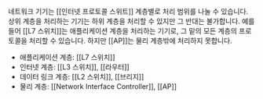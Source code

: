 네트워크 기기는 [[인터넷 프로토콜 스위트]] 계층별로 처리 범위를 나눌 수 있습니다. 상위 계층을 처리하는 기기는 하위 계층을 처리할 수 있지만 그 반대는 불가합니다. 예를 들어 [[L7 스위치]]는 애플리케이션 계층을 처리하는 기기로, 그 밑의 모든 계층의 프로토콜을 처리할 수 있습니다. 하지만 [[AP]]는 물리 계층밖에 처리하지 못합니다.
- 애플리케이션 계층: [[L7 스위치]]
- 인터넷 계층: [[L3 스위치]], [[라우터]]
- 데이터 링크 계층: [[L2 스위치]], [[브리지]]
- 물리 계층: [[Network Interface Controller]], [[AP]]